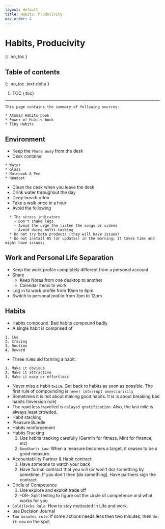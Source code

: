 ```yaml
---
layout: default
title: Habits, Producivity
nav_order: 4
---
```


# Habits, Producivity
{: .no_toc }

## Table of contents
{: .no_toc .text-delta }

1. TOC
{:toc}

---

```
This page contains the summary of following sources:

* Atomic Habits book
* Power of Habits book
* Tiny Habits
```

## Environment
* Keep the `Phone away` from the desk
* Desk contains: 

```
* Water 
* Glass
* Notebook & Pen
* Headset
```
* Clean the desk when you leave the desk
* Drink water throughout the day
* Deep breath often
* Take a walk once in a hour
* Avoid the following

```
  * The stress indicators
    - Don't shake legs
    - Avoid the urge the listen the songs or videos
    - Avoid doing multi-tasking
  * Do not try beta products (they will have issues)
  * Do not install OS (or updates) in the morning; It takes time and might have issues; 
```

## Work and Personal Life Separation
* Keep the work profile completely different from a personal account.
* Share
  - Keep Notes from one desktop to another
  - Calendar items to work
* Log in to work profile from 10am to 6pm
* Switch to personal profile from 7pm to 12pm


## Habits

* Habits compound. Bad habits compound badly.
* A single habit is comprised of 

```
1. Cue
2. Craving
3. Routine
4. Reward
```

* Three rules aid forming a habit:

```
1. Make it obvious
2. Make it attractive
3. Make it easy or effortless
```

* Never miss a habit `twice`. Get back to habits as soon as possible. The first rule of compounding is `never interrupt unneccarisily`
* Sometimes it is not about making good habits. It is is about breaking bad habits (Inversion rule)
* The road less travelled is `delayed gratification`. Also, the last mile is always least crowded.
* Habit stacking
* Pleasure Bundle
* Habits reinforcement
* Habits Tracking
    1. Use habits tracking carefully (Garmin for fitness, Mint for finance, etc)
    2. `Goodharts Law`: When a measure becomes a target, it ceases to be a good measure. 
* Accountability Partner & Habit contract
    1. Have someone to watch your back
    2. Have formal contract that you will (or won't do) something by sometime. If you don't then [do something]. Have partners sign the contract. 
* Circle of Competence
    1. Use explore and exploit trade off 
    2. -OR- Split testing to figure out the circle of competence and what works for you 
* `Goldilocks Rule`: How to stay motivated in Life and work.
* use Decision Journal
* `Two minutes rule`: if some actions needs less then two minutes, then `do-it-now` on the spot


